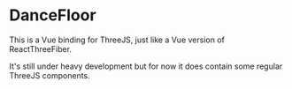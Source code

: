 # DanceFloor

This is a Vue binding for ThreeJS, just like a Vue version of ReactThreeFiber.

It's still under heavy development but for now it does contain some regular ThreeJS components.
